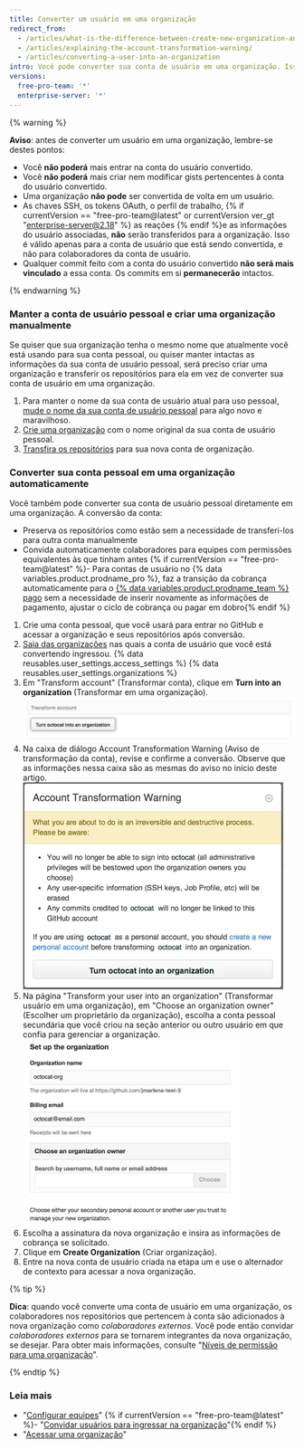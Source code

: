 ```yaml
---
title: Converter um usuário em uma organização
redirect_from:
  - /articles/what-is-the-difference-between-create-new-organization-and-turn-account-into-an-organization/
  - /articles/explaining-the-account-transformation-warning/
  - /articles/converting-a-user-into-an-organization
intro: Você pode converter sua conta de usuário em uma organização. Isso permite permissões mais granulares para repositórios que pertencem à organização.
versions:
  free-pro-team: '*'
  enterprise-server: '*'
---
```


{% warning %}

**Aviso**: antes de converter um usuário em uma organização, lembre-se destes pontos:

 - Você **não poderá** mais entrar na conta do usuário convertido.
 - Você **não poderá** mais criar nem modificar gists pertencentes à conta do usuário convertido.
 - Uma organização **não pode** ser convertida de volta em um usuário.
 - As chaves SSH, os tokens OAuth, o perfil de trabalho, {% if currentVersion == "free-pro-team@latest" or currentVersion ver_gt "enterprise-server@2.18" %} as reações {% endif %}e as informações do usuário associadas, **não** serão transferidos para a organização. Isso é válido apenas para a conta de usuário que está sendo convertida, e não para colaboradores da conta de usuário.
 - Qualquer commit feito com a conta do usuário convertido **não será mais vinculado** a essa conta. Os commits em si **permanecerão** intactos.

{% endwarning %}

### Manter a conta de usuário pessoal e criar uma organização manualmente

Se quiser que sua organização tenha o mesmo nome que atualmente você está usando para sua conta pessoal, ou quiser manter intactas as informações da sua conta de usuário pessoal, será preciso criar uma organização e transferir os repositórios para ela em vez de converter sua conta de usuário em uma organização.

1. Para manter o nome da sua conta de usuário atual para uso pessoal, [mude o nome da sua conta de usuário pessoal](/articles/changing-your-github-username) para algo novo e maravilhoso.
2. [Crie uma organização](/articles/creating-a-new-organization-from-scratch) com o nome original da sua conta de usuário pessoal.
3. [Transfira os repositórios](/articles/transferring-a-repository) para sua nova conta de organização.

### Converter sua conta pessoal em uma organização automaticamente

Você também pode converter sua conta de usuário pessoal diretamente em uma organização. A conversão da conta:
 - Preserva os repositórios como estão sem a necessidade de transferi-los para outra conta manualmente
 - Convida automaticamente colaboradores para equipes com permissões equivalentes às que tinham antes
 {% if currentVersion == "free-pro-team@latest" %}- Para contas de usuário no {% data variables.product.prodname_pro %}, faz a transição da cobrança automaticamente para o [{% data variables.product.prodname_team %} pago](/articles/about-billing-for-github-accounts) sem a necessidade de inserir novamente as informações de pagamento, ajustar o ciclo de cobrança ou pagar em dobro{% endif %}

1. Crie uma conta pessoal, que você usará para entrar no GitHub e acessar a organização e seus repositórios após conversão.
2.  [Saia das organizações](/articles/removing-yourself-from-an-organization) nas quais a conta de usuário que você está convertendo ingressou.
{% data reusables.user_settings.access_settings %}
{% data reusables.user_settings.organizations %}
5. Em "Transform account" (Transformar conta), clique em **Turn <username> into an organization** (Transformar <username> em uma organização). ![Botão de conversão da organização](/assets/images/help/settings/convert-to-organization.png)
6. Na caixa de diálogo Account Transformation Warning (Aviso de transformação da conta), revise e confirme a conversão. Observe que as informações nessa caixa são as mesmas do aviso no início deste artigo. ![Aviso de conversão](/assets/images/help/organizations/organization-account-transformation-warning.png)
7. Na página "Transform your user into an organization" (Transformar usuário em uma organização), em "Choose an organization owner" (Escolher um proprietário da organização), escolha a conta pessoal secundária que você criou na seção anterior ou outro usuário em que confia para gerenciar a organização. ![Página Add organization owner (Adicionar proprietário da organização)](/assets/images/help/organizations/organization-add-owner.png)
8. Escolha a assinatura da nova organização e insira as informações de cobrança se solicitado.
9. Clique em **Create Organization** (Criar organização).
10. Entre na nova conta de usuário criada na etapa um e use o alternador de contexto para acessar a nova organização.

{% tip %}

**Dica**: quando você converte uma conta de usuário em uma organização, os colaboradores nos repositórios que pertencem à conta são adicionados à nova organização como *colaboradores externos*. Você pode então convidar *colaboradores externos* para se tornarem integrantes da nova organização, se desejar. Para obter mais informações, consulte "[Níveis de permissão para uma organização](/github/setting-up-and-managing-organizations-and-teams/permission-levels-for-an-organization#outside-collaborators)".

{% endtip %}

### Leia mais
- "[Configurar equipes](/articles/setting-up-teams)"
{% if currentVersion == "free-pro-team@latest" %}- "[Convidar usuários para ingressar na organização](/articles/inviting-users-to-join-your-organization)"{% endif %}
- "[Acessar uma organização](/articles/accessing-an-organization)"

